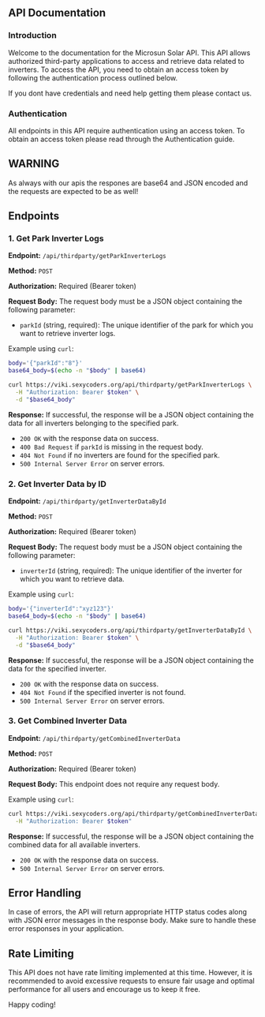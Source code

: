 ## API Documentation

### Introduction

Welcome to the documentation for the Microsun Solar API. This API allows authorized third-party applications to access and retrieve data related to inverters. 
To access the API, you need to obtain an access token by following the authentication process outlined below.

If you dont have credentials and need help getting them please contact us.

### Authentication

All endpoints in this API require authentication using an access token. To obtain an access token please read through the Authentication guide.

## WARNING

As always with our apis the respones are base64 and JSON encoded and the requests are expected to be as well!

## Endpoints

### 1. Get Park Inverter Logs

**Endpoint:** `/api/thirdparty/getParkInverterLogs`

**Method:** `POST`

**Authorization:** Required (Bearer token)

**Request Body:**
The request body must be a JSON object containing the following parameter:

- `parkId` (string, required): The unique identifier of the park for which you want to retrieve inverter logs.

Example using `curl`:
```bash
body='{"parkId":"8"}'
base64_body=$(echo -n "$body" | base64)

curl https://viki.sexycoders.org/api/thirdparty/getParkInverterLogs \
  -H "Authorization: Bearer $token" \
  -d "$base64_body"
```

**Response:**
If successful, the response will be a JSON object containing the data for all inverters belonging to the specified park.

- `200 OK` with the response data on success.
- `400 Bad Request` if `parkId` is missing in the request body.
- `404 Not Found` if no inverters are found for the specified park.
- `500 Internal Server Error` on server errors.

### 2. Get Inverter Data by ID

**Endpoint:** `/api/thirdparty/getInverterDataById`

**Method:** `POST`

**Authorization:** Required (Bearer token)

**Request Body:**
The request body must be a JSON object containing the following parameter:

- `inverterId` (string, required): The unique identifier of the inverter for which you want to retrieve data.

Example using `curl`:
```bash
body='{"inverterId":"xyz123"}'
base64_body=$(echo -n "$body" | base64)

curl https://viki.sexycoders.org/api/thirdparty/getInverterDataById \
  -H "Authorization: Bearer $token" \
  -d "$base64_body"
```

**Response:**
If successful, the response will be a JSON object containing the data for the specified inverter.

- `200 OK` with the response data on success.
- `404 Not Found` if the specified inverter is not found.
- `500 Internal Server Error` on server errors.

### 3. Get Combined Inverter Data

**Endpoint:** `/api/thirdparty/getCombinedInverterData`

**Method:** `POST`

**Authorization:** Required (Bearer token)

**Request Body:** This endpoint does not require any request body.

Example using `curl`:
```bash
curl https://viki.sexycoders.org/api/thirdparty/getCombinedInverterData \
  -H "Authorization: Bearer $token"
```

**Response:**
If successful, the response will be a JSON object containing the combined data for all available inverters.

- `200 OK` with the response data on success.
- `500 Internal Server Error` on server errors.

## Error Handling

In case of errors, the API will return appropriate HTTP status codes along with JSON error messages in the response body. Make sure to handle these error responses in your application.

## Rate Limiting

This API does not have rate limiting implemented at this time. However, it is recommended to avoid excessive requests to ensure fair usage and optimal performance for all users and encourage us to keep it free.

Happy coding!
